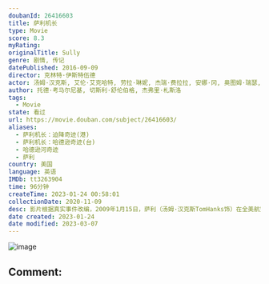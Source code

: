 ```yaml
---
doubanId: 26416603
title: 萨利机长
type: Movie
score: 8.3
myRating: 
originalTitle: Sully
genre: 剧情, 传记
datePublished: 2016-09-09
director: 克林特·伊斯特伍德
actor: 汤姆·汉克斯, 艾伦·艾克哈特, 劳拉·琳妮, 杰瑞·费拉拉, 安娜·冈, 奥图姆·瑞瑟, 霍特·麦克卡兰尼, 克里斯·鲍尔, 杰米·谢尔丹, 安·库萨克, 莫莉·哈根, 马克斯·阿德勒, 萨姆·亨廷顿, 韦恩·巴斯楚普, 维勒莉·玛哈菲, 凯蒂·柯丽克, 杰夫·科伯, 莫莉·伯纳德, 库珀·索恩顿, 维布尔·弗利茨杰拉德, 杰弗里·诺灵, 帕奇·德拉奇, 布雷特·赖斯, ·罗杰·米切尔, 罗伯特·普拉尔戈, 迈克尔·拉帕波特, 普鲁瓦·贝迪, 克里斯托弗·柯里, 因德尔·库马尔, 加里·维克斯, 特雷西·齐默, 迈克·奥麦利
author: 托德·考马尔尼基, 切斯利·舒伦伯格, 杰弗里·札斯洛
tags:
  - Movie
state: 看过
url: https://movie.douban.com/subject/26416603/
aliases:
  - 萨利机长：迫降奇迹(港)
  - 萨利机长：哈德逊奇迹(台)
  - 哈德逊河奇迹
  - 萨利
country: 美国
language: 英语
IMDb: tt3263904
time: 96分钟
createTime: 2023-01-24 00:58:01
collectionDate: 2020-11-09
desc: 影片根据真实事件改编，2009年1月15日，萨利（汤姆·汉克斯TomHanks饰）在全美航空1549号班担任机长，飞机起飞两分钟后遭到飞鸟攻击，两架发动机全部熄火，萨利决定在哈德逊河上迫降，15...
date created: 2023-01-24
date modified: 2023-03-07
---
```


![image](p2363503306.jpg)

Comment:
---
